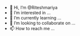 - 👋 Hi, I’m @Riteshmariya
- 👀 I’m interested in ...
- 🌱 I’m currently learning ...
- 💞️ I’m looking to collaborate on ...
- 📫 How to reach me ...

<!---
Riteshmariya/Riteshmariya is a ✨ special ✨ repository because its `README.md` (this file) appears on your GitHub profile.
You can click the Preview link to take a look at your changes.
--->
